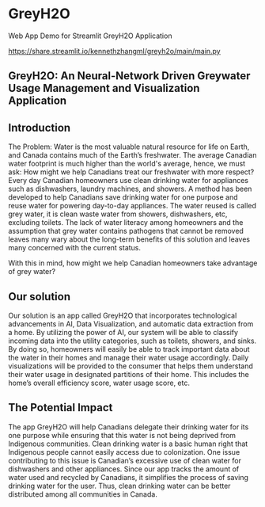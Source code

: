 # GreyH2O
Web App Demo for Streamlit GreyH2O Application

https://share.streamlit.io/kennethzhangml/greyh2o/main/main.py

## GreyH2O: An Neural-Network Driven Greywater Usage Management and Visualization Application

## Introduction
The Problem: Water is the most valuable natural resource for life on Earth, and Canada contains much of the Earth’s freshwater. The average Canadian water footprint is much higher than the world's average, hence, we must ask: How might we help Canadians treat our freshwater with more respect? Every day Canadian homeowners use clean drinking water for appliances such as dishwashers, laundry machines, and showers. A method has been developed to help Canadians save drinking water for one purpose and reuse water for powering day-to-day appliances. The water reused is called grey water, it is clean waste water from showers, dishwashers, etc, excluding toilets. The lack of water literacy among homeowners and the assumption that grey water contains pathogens that cannot be removed leaves many wary about the long-term benefits of this solution and leaves many concerned with the current status.

With this in mind, how might we help Canadian homeowners take advantage of grey water?

## Our solution
Our solution is an app called GreyH2O that incorporates technological advancements in AI, Data Visualization, and automatic data extraction from a home. By utilizing the power of AI, our system will be able to classify incoming data into the utility categories, such as toilets, showers, and sinks. By doing so, homeowners will easily be able to track important data about the water in their homes and manage their water usage accordingly. Daily visualizations will be provided to the consumer that helps them understand their water usage in designated partitions of their home. This includes the home’s overall efficiency score, water usage score, etc.

## The Potential Impact
The app GreyH2O will help Canadians delegate their drinking water for its one purpose while ensuring that this water is not being deprived from Indigenous communities. Clean drinking water is a basic human right that Indigenous people cannot easily access due to colonization. One issue contributing to this issue is Canadian’s excessive use of clean water for dishwashers and other appliances. Since our app tracks the amount of water used and recycled by Canadians, it simplifies the process of saving drinking water for the user. Thus, clean drinking water can be better distributed among all communities in Canada.
